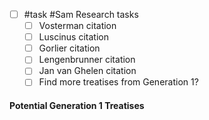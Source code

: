 - [ ] #task #Sam Research tasks
	- [ ] Vosterman citation
	- [ ] Luscinus citation
	- [ ] Gorlier citation
	- [ ] Lengenbrunner citation
	- [ ] Jan van Ghelen citation
	- [ ] Find more treatises from Generation 1?

#### Potential Generation 1 Treatises
